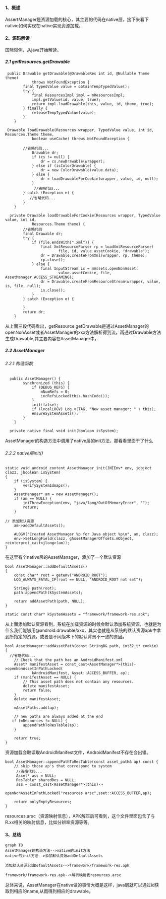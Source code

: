 #### 1、概述
AssertManager是资源加载的核心，其主要的代码在native层，接下来看下nativie如何实现在native实现资源加载。

#### 2、源码解读
国际惯例，从java开始解读。
##### 2.1 getResources.getDrawable

```
 public Drawable getDrawable(@DrawableRes int id, @Nullable Theme theme)
            throws NotFoundException {
        final TypedValue value = obtainTempTypedValue();
        try {
            final ResourcesImpl impl = mResourcesImpl;
            impl.getValue(id, value, true);
            return impl.loadDrawable(this, value, id, theme, true);
        } finally {
            releaseTempTypedValue(value);
        }
    }
```

```
 Drawable loadDrawable(Resources wrapper, TypedValue value, int id, Resources.Theme theme,
            boolean useCache) throws NotFoundException {
      
        //省略代码...
            Drawable dr;
            if (cs != null) {
                dr = cs.newDrawable(wrapper);
            } else if (isColorDrawable) {
                dr = new ColorDrawable(value.data);
            } else {
                dr = loadDrawableForCookie(wrapper, value, id, null);
            }
             //省略代码...
        } catch (Exception e) {
           //省略代码...
        }
    }
```

```
  private Drawable loadDrawableForCookie(Resources wrapper, TypedValue value, int id,
            Resources.Theme theme) {
        //省略代码
        final Drawable dr;
        try {
            if (file.endsWith(".xml")) {
                final XmlResourceParser rp = loadXmlResourceParser(
                        file, id, value.assetCookie, "drawable");
                dr = Drawable.createFromXml(wrapper, rp, theme);
                rp.close();
            } else {
                final InputStream is = mAssets.openNonAsset(
                        value.assetCookie, file, AssetManager.ACCESS_STREAMING);
                dr = Drawable.createFromResourceStream(wrapper, value, is, file, null);
                is.close();
            }
        } catch (Exception e) {
          
        }
        return dr;
    }
```


从上面三段代码看出，getResource.getDrawable是通过AssetManager的openNonAsset或者AssetManager的xxx方法解析得到流，再通过Drawable方法生成Drawable,其主要内容在AssetManager中。

##### 2.2 AssetManager
###### 2.2.1 构造函数

```
  public AssetManager() {
        synchronized (this) {
            if (DEBUG_REFS) {
                mNumRefs = 0;
                incRefsLocked(this.hashCode());
            }
            init(false);
            if (localLOGV) Log.v(TAG, "New asset manager: " + this);
            ensureSystemAssets();
        }
    }
```

```
  private native final void init(boolean isSystem);
```
AssetManager的构造方法中调用了native层的init方法，那看看里面干了什么
###### 2.2.2 native层init()

```
static void android_content_AssetManager_init(JNIEnv* env, jobject clazz, jboolean isSystem)
{
    if (isSystem) {
        verifySystemIdmaps();
    }
    AssetManager* am = new AssetManager();
    if (am == NULL) {
        jniThrowException(env, "java/lang/OutOfMemoryError", "");
        return;
    }

// 添加默认资源
    am->addDefaultAssets();

    ALOGV("Created AssetManager %p for Java object %p\n", am, clazz);
    env->SetLongField(clazz, gAssetManagerOffsets.mObject, reinterpret_cast<jlong>(am));
}
```
在这里有个native层的AssetManager，添加了一个默认资源

```
bool AssetManager::addDefaultAssets()
{
    const char* root = getenv("ANDROID_ROOT");
    LOG_ALWAYS_FATAL_IF(root == NULL, "ANDROID_ROOT not set");

    String8 path(root);
    path.appendPath(kSystemAssets);

    return addAssetPath(path, NULL);
}
```

```
static const char* kSystemAssets = "framework/framework-res.apk";
```
从上面添加默认资源看到，系统在加载资源的时候会默认添加系统资源，也就是为什么我们能够用@android:drawable/xxx，其实也就是从系统的默认资源apk中拿到所指定的资源。或者是不同版本下的默认背景不一致的原因。


```
bool AssetManager::addAssetPath(const String8& path, int32_t* cookie)
{
  //省略代码...
    // Check that the path has an AndroidManifest.xml
    Asset* manifestAsset = const_cast<AssetManager*>(this)->openNonAssetInPathLocked(
            kAndroidManifest, Asset::ACCESS_BUFFER, ap);
    if (manifestAsset == NULL) {
        // This asset path does not contain any resources.
        delete manifestAsset;
        return false;
    }
    delete manifestAsset;

    mAssetPaths.add(ap);

    // new paths are always added at the end
   if (mResources != NULL) {
        appendPathToResTable(ap);
    }

    return true;
}
```
资源加载会取读取AndroidManifest文件，AndroidManifest不存在会出错。

```
bool AssetManager::appendPathToResTable(const asset_path& ap) const {
    // skip those ap's that correspond to system 
     //省略代码...
     Asset* ass = NULL;
     ResTable* sharedRes = NULL;
     ass = const_cast<AssetManager*>(this)->
            openNonAssetInPathLocked("resources.arsc",sset::ACCESS_BUFFER,ap);

    return onlyEmptyResources;
}
```
resources.arsc（资源映射信息），APK解压后可看到，这个文件里面包含了与R.xx相关的映射信息，比如分辨率资源等等。

#### 3、总结

```
graph TD
AssetManager的构造方法-->native的init方法
native的init方法-->添加默认资源addDefaultAssets

添加默认资源addDefaultAssets-->framework/framework-res.apk

framework/framework-res.apk-->解析映射表resources.arsc

```
总体来说，AssetManager在native做的事情大概是这样，java层就可以通过id获取到相应的name,从而得到相应的drawable。